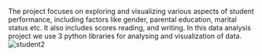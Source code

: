 The project focuses on exploring and visualizing various aspects of student performance, including factors like gender, parental education, marital status etc.
It also includes scores reading, and writing.
In this data analysis project we use 3 python libraries for analysing and visualization of data.
![student2](https://github.com/user-attachments/assets/35b7fa6b-d47d-4c20-82f7-75aab2d5c2d9)
